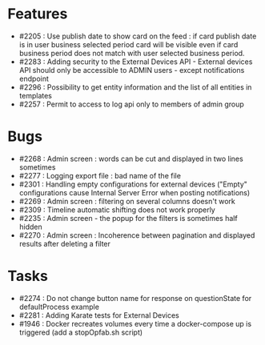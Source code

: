 # Features

* #2205 : Use publish date to show card on the feed : if card publish date is in user business selected period card will be visible even if card business period does not match with user selected business period.
* #2283 : Adding security to the External Devices API - External devices API should only be accessible to ADMIN users - except notifications endpoint 
* #2296 : Possibility to get entity information and the list of all entities in templates
* #2257 : Permit to access to log api only to members of admin group


# Bugs

* #2268 : Admin screen : words can be cut and displayed in two lines sometimes
* #2277 : Logging export file : bad name of the file
* #2301 : Handling empty configurations for external devices ("Empty" configurations cause Internal Server Error when posting notifications)
* #2269 : Admin screen : filtering on several columns doesn't work
* #2309 : Timeline automatic shifting does not work properly
* #2235 : Admin screen - the popup for the filters is sometimes half hidden
* #2270 : Admin screen : Incoherence between pagination and displayed results after deleting a filter


# Tasks

* #2274 : Do not change button name for response on questionState for defaultProcess example
* #2281 : Adding Karate tests for External Devices
* #1946 : Docker recreates volumes every time a docker-compose up is triggered (add a stopOpfab.sh script) 


